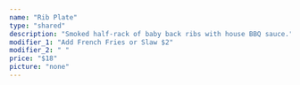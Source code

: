 ```yaml
---
name: "Rib Plate"
type: "shared"
description: "Smoked half-rack of baby back ribs with house BBQ sauce."
modifier_1: "Add French Fries or Slaw $2"
modifier_2: " "
price: "$18"
picture: "none"
---
```

